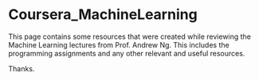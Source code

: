 # Coursera_MachineLearning
This page contains some resources that were created while reviewing the Machine Learning lectures from Prof. Andrew Ng. 
This includes the programming assignments and any other relevant and useful resources.

Thanks.
